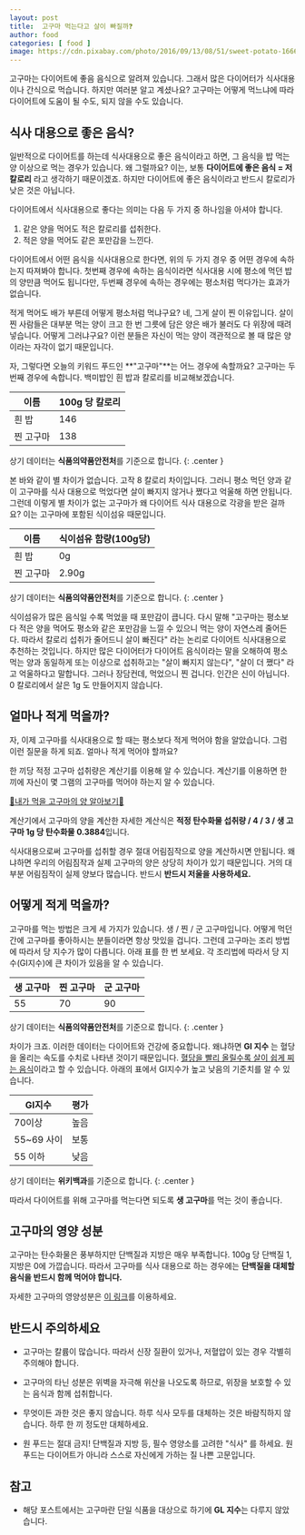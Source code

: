 ```yaml
---
layout: post
title:  고구마 먹는다고 살이 빠질까❓
author: food
categories: [ food ]
image: https://cdn.pixabay.com/photo/2016/09/13/08/51/sweet-potato-1666707_960_720.jpg
---
```


고구마는 다이어트에 좋음 음식으로 알려져 있습니다. 그래서 많은 다이어터가 식사대용이나 간식으로 먹습니다. 하지만 여러분 알고 계셨나요? 고구마는 어떻게 먹느냐에 따라 다이어트에 도움이 될 수도, 되지 않을 수도 있습니다.

##  식사 대용으로 좋은 음식?

일반적으로 다이어트를 하는데 식사대용으로 좋은 음식이라고 하면, 그 음식을 밥 먹는 양 이상으로 먹는 경우가 있습니다. 왜 그럴까요?
이는, 보통 **다이어트에 좋은 음식 = 저칼로리** 라고 생각하기 때문이겠죠. 하지만 다이어트에 좋은 음식이라고 반드시 칼로리가 낮은 것은 아닙니다. 

다이어트에서 식사대용으로 좋다는 의미는 다음 두 가지 중 하나임을 아셔야 합니다.

1.  같은 양을 먹어도 적은 칼로리를 섭취한다.
2.  적은 양을 먹어도 같은 포만감을 느낀다.

다이어트에서 어떤 음식을 식사대용으로 한다면, 위의 두 가지 경우 중 어떤 경우에 속하는지 따져봐야 합니다. 첫번째 경우에 속하는 음식이라면 식사대용 시에 평소에 먹던 밥의 양만큼 먹어도 됩니다만, 두번째 경우에 속하는 경우에는 평소처럼 먹다가는 효과가 없습니다. 

적게 먹어도 배가 부른데 어떻게 평소처럼 먹냐구요? <span class="spoiler">네, 그게 살이 찐 이유입니다. 살이 찐 사람들은 대부분 먹는 양이 크고 한 번 그릇에 담은 양은 배가 불러도 다 위장에 때려 넣습니다. 어떻게 그러냐구요? 이런 분들은 자신이 먹는 양이 객관적으로 볼 때 많은 양이라는 자각이 없기 때문입니다.</span>

자, 그렇다면 오늘의 키워드 푸드인 **"고구마"**는 어느 경우에 속할까요? 고구마는 두번째 경우에 속합니다. 백미밥인 흰 밥과 칼로리를 비교해보겠습니다.

|이름|100g 당 칼로리|
|---|---|
|흰 밥|146|
|찐 고구마|138|

상기 데이터는 **식품의약품안전처**를 기준으로 합니다.
{: .center }

본 바와 같이 별 차이가 없습니다. 고작 8 칼로리 차이입니다. 그러니 평소 먹던 양과 같이 고구마를 식사 대용으로 먹었다면 살이 빠지지 않거나 쪘다고 억울해 하면 안됩니다. 그런데 이렇게 별 차이가 없는 고구마가 왜 다이어트 식사 대용으로 각광을 받은 걸까요? 이는 고구마에 포함된 식이섬유 때문입니다.

|이름|식이섬유 함량(100g당)|
|---|---|
|흰 밥|0g|
|찐 고구마|2.90g|

상기 데이터는 **식품의약품안전처**를 기준으로 합니다.
{: .center }

식이섬유가 많은 음식일 수록 먹었을 때 포만감이 큽니다. 다시 말해 "고구마는 평소보다 적은 양을 먹어도 평소와 같은 포만감을 느낄 수 있으니 먹는 양이 자연스레 줄어든다. 따라서 칼로리 섭취가 줄어드니 살이 빠진다" 라는 논리로 다이어트 식사대용으로 추천하는 것입니다. 하지만 많은 다이어터가 다이어트 음식이라는 말을 오해하여 평소 먹는 양과 동일하게 또는 이상으로 섭취하고는 "살이 빠지지 않는다", "살이 더 쪘다" 라고 억울하다고 말합니다. 그러나 장담컨데, 먹었으니 찐 겁니다. 인간은 신이 아닙니다. 0 칼로리에서 살은 1g 도 만들어지지 않습니다.

## 얼마나 적게 먹을까?

자, 이제 고구마를 식사대용으로 할 때는 평소보다 적게 먹어야 함을 알았습니다. 그럼 이런 질문을 하게 되죠. 얼마나 적게 먹어야 할까요?

한 끼당 적정 고구마 섭취량은 계산기를 이용해 알 수 있습니다. 계산기를 이용하면 한 끼에 자신이 몇 그램의 고구마를 먹어야 하는지 알 수 있습니다.

[💫내가 먹을 고구마의 양 알아보기🍭](https://oneido.github.io/dietReviews/calculator)

계산기에서 고구마의 양을 계산한 자세한 계산식은 <span class="spoiler">**적정 탄수화물 섭취량 / 4 / 3 / 생 고구마 1g 당 탄수화물 0.3884**</span>입니다.

식사대용으로써 고구마를 섭취할 경우 절대 어림짐작으로 양을 계산하시면 안됩니다. 왜냐하면 우리의 어림짐작과 실제 고구마의 양은 상당히 차이가 있기 때문입니다. 거의 대부분 어림짐작이 실제 양보다 많습니다. 반드시 **반드시 저울을 사용하세요.** 

##  어떻게 적게 먹을까?

고구마를 먹는 방법은 크게 세 가지가 있습니다. 생 / 찐 / 군 고구마입니다. 어떻게 먹던간에 고구마를 좋아하시는 분들이라면 항상 맛있을 겁니다. 그런데 고구마는 조리 방법에 따라서 당 지수가 많이 다릅니다. 아래 표를 한 번 보세요. 각 조리법에 따라서 당 지수(GI지수)에 큰 차이가 있음을 알 수 있습니다.

|생 고구마|찐 고구마|군 고구마|
|---|---|---|
|55|70|90|

상기 데이터는 **식품의약품안전처**를 기준으로 합니다.
{: .center }

차이가 크죠. 이러한 데이터는 다이어트와 건강에 중요합니다. 왜냐하면 **GI 지수** 는 혈당을 올리는 속도를 수치로 나타낸 것이기 때문입니다. <u>혈당을 빨리 올릴수록 살이 쉽게 찌는 음식</u>이라고 할 수 있습니다. 아래의 표에서 GI지수가 높고 낮음의 기준치를 알 수 있습니다.

|GI지수|평가|
|---|---|
|70이상|높음|
|55~69 사이|보통|
|55 이하|낮음|

상기 데이터는 **위키백과**를 기준으로 합니다.
{: .center }

따라서 다이어트를 위해 고구마를 먹는다면 되도록 **생 고구마**를 먹는 것이 좋습니다. 
 
## 고구마의 영양 성분

고구마는 탄수화물은 풍부하지만 단백질과 지방은 매우 부족합니다. 100g 당 단백질 1, 지방은 0에 가깝습니다. 따라서 고구마를 식사 대용으로 하는 경우에는 **단백질을 대체할 음식을 반드시 함께 먹어야 합니다.**

자세한 고구마의 영양성분은 [이 링크](https://docs.google.com/spreadsheets/d/e/2PACX-1vR-towOLr3ZoPPQP_hmP-ZkTc5lhx5FJbEyk8RhWAXozncreNF7eUB_U7Nk6rdbCT94X6t56zXXkzO_/pubhtml)를 이용하세요.

## 반드시 주의하세요

-   고구마는 칼륨이 많습니다. 따라서 신장 질환이 있거나, 저혈압이 있는 경우 각별히 주의해야 합니다.

-   고구마의 타닌 성분은 위벽을 자극해 위산을 나오도록 하므로, 위장을 보호할 수 있는 음식과 함께 섭취합니다.

-   무엇이든 과한 것은 좋지 않습니다. 하루 식사 모두를 대체하는 것은 바람직하지 않습니다. 하루 한 끼 정도만 대체하세요. 

-   원 푸드는 절대 금지! 단백질과 지방 등, 필수 영양소를 고려한 "식사" 를 하세요. 원푸드는 다이어트가 아니라 스스로 자신에게 가하는 질 나쁜 고문입니다.


##  참고

-   해당 포스트에서는 고구마란 단일 식품을 대상으로 하기에 **GL 지수**는 다루지 않았습니다.

